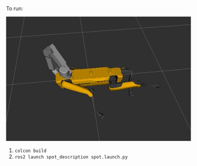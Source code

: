 To run:

![Spot Robot](resource.JPG)

1. `colcon build`
2. `ros2 launch spot_description spot.launch.py`